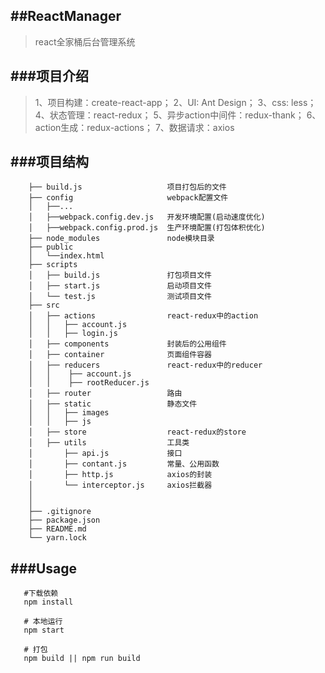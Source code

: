 ##ReactManager
-------------------------------------------------------------------------------------------------
> react全家桶后台管理系统

###项目介绍
------------------------------------------------------------------------------------------------
> 1、项目构建：create-react-app；
> 2、UI: Ant Design；
> 3、css: less；
> 4、状态管理：react-redux；
> 5、异步action中间件：redux-thank；
> 6、action生成：redux-actions；
> 7、数据请求：axios

###项目结构
------------------------------------------------------------------------------------------------
```
    ├── build.js                   项目打包后的文件
    ├── config                     webpack配置文件
    │   ├──...
    │   ├──webpack.config.dev.js   开发环境配置(启动速度优化)
    │   ├──webpack.config.prod.js  生产环境配置(打包体积优化)
    ├── node_modules               node模块目录
    ├── public
    │   └──index.html
    ├── scripts
    │   ├── build.js               打包项目文件
    │   ├── start.js               启动项目文件
    │   └── test.js                测试项目文件
    ├── src
    │   ├── actions                react-redux中的action
    │   │   ├── account.js
    │   │   ├── login.js
    │   ├── components             封装后的公用组件
    │   ├── container              页面组件容器
    │   ├── reducers               react-redux中的reducer
    │   │    ├── account.js
    │   │    ├── rootReducer.js
    │   ├── router                 路由
    │   ├── static                 静态文件
    │   │   ├── images
    │   │   ├── js
    │   ├── store                  react-redux的store
    │   ├── utils                  工具类
    │       ├── api.js             接口
    │       ├── contant.js         常量、公用函数
    │       ├── http.js            axios的封装
    │       └── interceptor.js     axios拦截器
    │
    │
    ├── .gitignore
    ├── package.json
    ├── README.md
    └── yarn.lock
```
###Usage
-------------------------------------------------------------------------------------------------
```
   #下载依赖
   npm install

   # 本地运行
   npm start

   # 打包
   npm build || npm run build
```